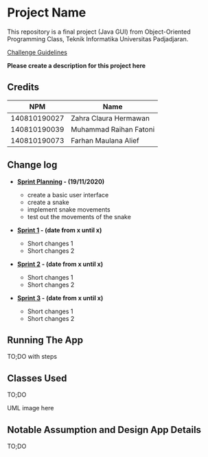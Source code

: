# Project Name

This repository is a final project (Java GUI) from Object-Oriented Programming Class, Teknik Informatika Universitas Padjadjaran. 

[Challenge Guidelines](challenge-guideline.md)

**Please create a description for this project here**

## Credits
| NPM           | Name        |
| ------------- |-------------|
| 140810190027  | Zahra Claura Hermawan |
| 140810190039  | Muhammad Raihan Fatoni |
| 140810190073  | Farhan Maulana Alief |

## Change log
- **[Sprint Planning](changelog/sprint-planning.md) - (19/11/2020)** 
   - create a basic user interface
   - create a snake
   - implement snake movements
   - test out the movements of the snake

- **[Sprint 1](changelog/sprint-1.md) - (date from x until x)** 
   - Short changes 1
   - Short changes 2

- **[Sprint 2](changelog/sprint-2.md) - (date from x until x)** 
   - Short changes 1
   - Short changes 2
   
- **[Sprint 3](changelog/sprint-3.md) - (date from x until x)** 
   - Short changes 1
   - Short changes 2

## Running The App

TO;DO with steps

## Classes Used

TO;DO

UML image here

## Notable Assumption and Design App Details

TO;DO
